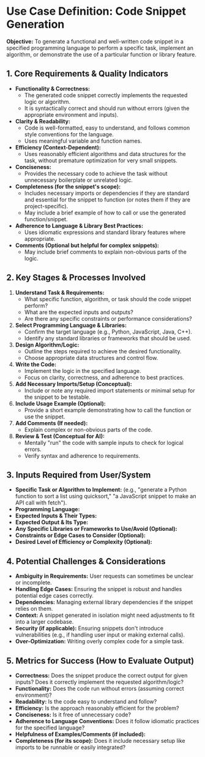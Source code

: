 # Use Case Definition: Code Snippet Generation

**Objective:** To generate a functional and well-written code snippet in a specified programming language to perform a specific task, implement an algorithm, or demonstrate the use of a particular function or library feature.

## 1. Core Requirements & Quality Indicators

*   **Functionality & Correctness:**
    *   The generated code snippet correctly implements the requested logic or algorithm.
    *   It is syntactically correct and should run without errors (given the appropriate environment and inputs).
*   **Clarity & Readability:**
    *   Code is well-formatted, easy to understand, and follows common style conventions for the language.
    *   Uses meaningful variable and function names.
*   **Efficiency (Context-Dependent):**
    *   Uses reasonably efficient algorithms and data structures for the task, without premature optimization for very small snippets.
*   **Conciseness:**
    *   Provides the necessary code to achieve the task without unnecessary boilerplate or unrelated logic.
*   **Completeness (for the snippet's scope):**
    *   Includes necessary imports or dependencies if they are standard and essential for the snippet to function (or notes them if they are project-specific).
    *   May include a brief example of how to call or use the generated function/snippet.
*   **Adherence to Language & Library Best Practices:**
    *   Uses idiomatic expressions and standard library features where appropriate.
*   **Comments (Optional but helpful for complex snippets):**
    *   May include brief comments to explain non-obvious parts of the logic.

## 2. Key Stages & Processes Involved

1.  **Understand Task & Requirements:**
    *   What specific function, algorithm, or task should the code snippet perform?
    *   What are the expected inputs and outputs?
    *   Are there any specific constraints or performance considerations?
2.  **Select Programming Language & Libraries:**
    *   Confirm the target language (e.g., Python, JavaScript, Java, C++).
    *   Identify any standard libraries or frameworks that should be used.
3.  **Design Algorithm/Logic:**
    *   Outline the steps required to achieve the desired functionality.
    *   Choose appropriate data structures and control flow.
4.  **Write the Code:**
    *   Implement the logic in the specified language.
    *   Focus on clarity, correctness, and adherence to best practices.
5.  **Add Necessary Imports/Setup (Conceptual):**
    *   Include or note any required import statements or minimal setup for the snippet to be testable.
6.  **Include Usage Example (Optional):**
    *   Provide a short example demonstrating how to call the function or use the snippet.
7.  **Add Comments (If needed):**
    *   Explain complex or non-obvious parts of the code.
8.  **Review & Test (Conceptual for AI):**
    *   Mentally "run" the code with sample inputs to check for logical errors.
    *   Verify syntax and adherence to requirements.

## 3. Inputs Required from User/System

*   **Specific Task or Algorithm to Implement:** (e.g., "generate a Python function to sort a list using quicksort," "a JavaScript snippet to make an API call with fetch").
*   **Programming Language:**
*   **Expected Inputs & Their Types:**
*   **Expected Output & Its Type:**
*   **Any Specific Libraries or Frameworks to Use/Avoid (Optional):**
*   **Constraints or Edge Cases to Consider (Optional):**
*   **Desired Level of Efficiency or Complexity (Optional):**

## 4. Potential Challenges & Considerations

*   **Ambiguity in Requirements:** User requests can sometimes be unclear or incomplete.
*   **Handling Edge Cases:** Ensuring the snippet is robust and handles potential edge cases correctly.
*   **Dependencies:** Managing external library dependencies if the snippet relies on them.
*   **Context:** A snippet generated in isolation might need adjustments to fit into a larger codebase.
*   **Security (if applicable):** Ensuring snippets don't introduce vulnerabilities (e.g., if handling user input or making external calls).
*   **Over-Optimization:** Writing overly complex code for a simple task.

## 5. Metrics for Success (How to Evaluate Output)

*   **Correctness:** Does the snippet produce the correct output for given inputs? Does it correctly implement the requested algorithm/logic?
*   **Functionality:** Does the code run without errors (assuming correct environment)?
*   **Readability:** Is the code easy to understand and follow?
*   **Efficiency:** Is the approach reasonably efficient for the problem?
*   **Conciseness:** Is it free of unnecessary code?
*   **Adherence to Language Conventions:** Does it follow idiomatic practices for the specified language?
*   **Helpfulness of Examples/Comments (if included):**
*   **Completeness (for its scope):** Does it include necessary setup like imports to be runnable or easily integrated?

